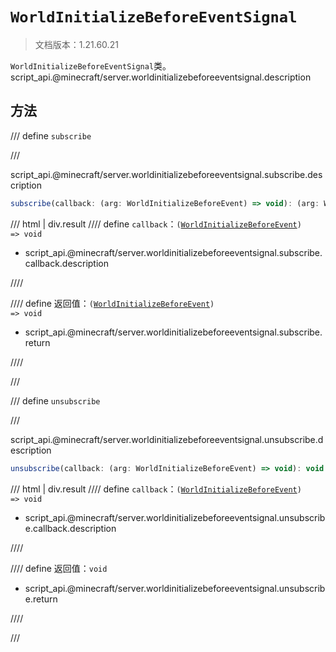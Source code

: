 # `WorldInitializeBeforeEventSignal`

> 文档版本：1.21.60.21

`WorldInitializeBeforeEventSignal`类。script_api.@minecraft/server.worldinitializebeforeeventsignal.description

## 方法

/// define
`subscribe`


///

script_api.@minecraft/server.worldinitializebeforeeventsignal.subscribe.description

```js
subscribe(callback: (arg: WorldInitializeBeforeEvent) => void): (arg: WorldInitializeBeforeEvent) => void
```

/// html | div.result
//// define
`callback`：<code>(<a href="../worldinitializebeforeevent/">WorldInitializeBeforeEvent</a>) =&gt; void</code>

- script_api.@minecraft/server.worldinitializebeforeeventsignal.subscribe.callback.description


////

//// define
返回值：<code>(<a href="../worldinitializebeforeevent/">WorldInitializeBeforeEvent</a>) =&gt; void</code>

- script_api.@minecraft/server.worldinitializebeforeeventsignal.subscribe.return


////

///


/// define
`unsubscribe`


///

script_api.@minecraft/server.worldinitializebeforeeventsignal.unsubscribe.description

```js
unsubscribe(callback: (arg: WorldInitializeBeforeEvent) => void): void
```

/// html | div.result
//// define
`callback`：<code>(<a href="../worldinitializebeforeevent/">WorldInitializeBeforeEvent</a>) =&gt; void</code>

- script_api.@minecraft/server.worldinitializebeforeeventsignal.unsubscribe.callback.description


////

//// define
返回值：`void`

- script_api.@minecraft/server.worldinitializebeforeeventsignal.unsubscribe.return


////

///

